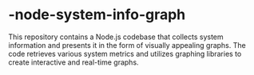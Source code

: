 # -node-system-info-graph
This repository contains a Node.js codebase that collects system information and presents it in the form of visually appealing graphs. The code retrieves various system metrics and utilizes graphing libraries to create interactive and real-time graphs.
